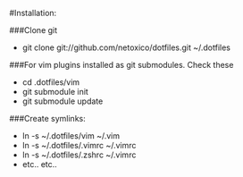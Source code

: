 #Installation:

###Clone git

* git clone git://github.com/netoxico/dotfiles.git ~/.dotfiles

###For vim plugins installed as git submodules. Check these

* cd .dotfiles/vim
* git submodule init
* git submodule update

###Create symlinks:

* ln -s ~/.dotfiles/vim ~/.vim
* ln -s ~/.dotfiles/.vimrc ~/.vimrc
* ln -s ~/.dotfiles/.zshrc ~/.vimrc
* etc.. etc..
